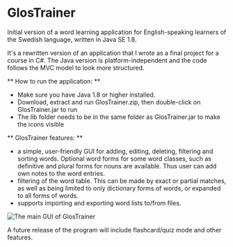 GlosTrainer
===========

Initial version of a word learning application for English-speaking learners of 
the Swedish language, written in Java SE 1.8.

It's a rewritten version of an application that I wrote as a final project for a
course in C#. The Java version is platform-independent and the code follows the 
MVC model to look more structured.

** How to run the application: ** 
- Make sure you have Java 1.8 or higher installed.
- Download, extract and run GlosTrainer.zip, then double-click on GlosTrainer.jar to run
- The lib folder needs to be in the same folder as GlosTrainer.jar to make the icons visible

** GlosTrainer features: **
* a simple, user-friendly GUI for adding, editing, deleting, filtering and sorting 
words. Optional word forms for some word classes, such as definitive and plural
forms for nouns are available. Thus user can add own notes to the word entries.
* filtering of the word table. This can be made by exact or partial matches, as 
well as being limited to  only dictionary forms of words, or expanded to all forms 
of words.  
* supports importing and exporting word lists to/from files.

<img src="http://i.imgur.com/pdYVTZ9.png" title="The main GUI GlosTrainer" alt="The main GUI of GlosTrainer"/>




A future release of the program will include flashcard/quiz mode and other features.